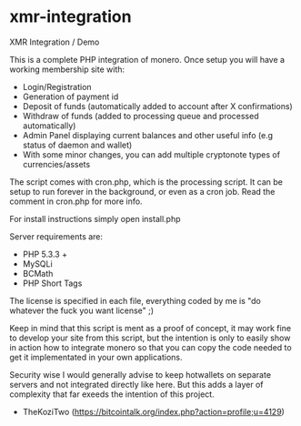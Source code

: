 # xmr-integration
XMR Integration / Demo

This is a complete PHP integration of monero. Once setup you will have a working membership site with:
- Login/Registration
- Generation of payment id
- Deposit of funds (automatically added to account after X confirmations)
- Withdraw of funds (added to processing queue and processed automatically)
- Admin Panel displaying current balances and other useful info (e.g status of daemon and wallet)
- With some minor changes, you can add multiple cryptonote types of currencies/assets

The script comes with cron.php, which is the processing script. It can be setup to run forever in the background, or even 
as a cron job. Read the comment in cron.php for more info.

For install instructions simply open install.php

Server requirements are:
- PHP 5.3.3 +
- MySQLi
- BCMath
- PHP Short Tags

The license is specified in each file, everything coded by me is "do whatever the fuck you want license" ;)

Keep in mind that this script is ment as a proof of concept, it may work fine to develop your site from 
this script, but the intention is only to easily show in action how to integrate monero so that you can copy 
the code needed to get it implementated in your own applications.

Security wise I would generally advise to keep hotwallets on separate servers and not integrated directly like here.
But this adds a layer of complexity that far exeeds the intention of this project.

- TheKoziTwo (https://bitcointalk.org/index.php?action=profile;u=4129)
